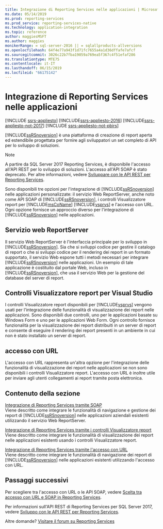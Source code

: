 ```yaml
---
title: Integrazione di Reporting Services nelle applicazioni | Microsoft Docs
ms.date: 05/14/2019
ms.prod: reporting-services
ms.prod_service: reporting-services-native
ms.technology: application-integration
ms.topic: reference
author: maggiesMSFT
ms.author: maggies
monikerRange: = sql-server-2016 || = sqlallproducts-allversions
ms.openlocfilehash: 64f4e77a943f1d71fc7655a4a1d36dffafe7afcf
ms.sourcegitcommit: 3026c22b7fba19059a769ea5f367c4f51efaf286
ms.translationtype: MTE75
ms.contentlocale: it-IT
ms.lasthandoff: 06/15/2019
ms.locfileid: "66175142"
---
```

# <a name="integrating-reporting-services-into-applications"></a>Integrazione di Reporting Services nelle applicazioni

[!INCLUDE [ssrs-appliesto](../../includes/ssrs-appliesto.md)] [!INCLUDE[ssrs-appliesto-2016](../../includes/ssrs-appliesto-2016.md)] [!INCLUDE[ssrs-appliesto-not-2017](../../includes/ssrs-appliesto-not-2017.md)] [!INCLUDE [ssrs-appliesto-not-pbirs](../../includes/ssrs-appliesto-not-pbirs.md)]

  [!INCLUDE[ssRSnoversion](../../includes/ssrsnoversion-md.md)] è una piattaforma di creazione di report aperta ed estendibile progettata per fornire agli sviluppatori un set completo di API per lo sviluppo di soluzioni.

> [!NOTE]
> A partire da SQL Server 2017 Reporting Services, è disponibile l'accesso all'API REST per lo sviluppo di soluzioni. L'accesso all'API SOAP è stato deprecato. Per altre informazioni, vedere [Sviluppare con le API REST per Reporting Services](../developer/rest-api.md).
  
 Sono disponibili tre opzioni per l'integrazione di [!INCLUDE[ssRSnoversion](../../includes/ssrsnoversion-md.md)] nelle applicazioni personalizzate: il servizio Web ReportServer, anche noto come API SOAP di [!INCLUDE[ssRSnoversion](../../includes/ssrsnoversion-md.md)], i controlli Visualizzatore report per [!INCLUDE[msCoName](../../includes/msconame-md.md)] [!INCLUDE[vsprvs](../../includes/vsprvs-md.md)] e l'accesso con URL. Ogni opzione fornisce un approccio diverso per l'integrazione di [!INCLUDE[ssRSnoversion](../../includes/ssrsnoversion-md.md)] nelle applicazioni.
  
## <a name="report-server-web-service"></a>Servizio web ReportServer

 Il servizio Web ReportServer è l'interfaccia principale per lo sviluppo in [!INCLUDE[ssRSnoversion](../../includes/ssrsnoversion-md.md)]. Sia che si sviluppi codice per gestire il catalogo di report o che si sviluppi codice per il rendering dei report in un formato supportato, il servizio Web espone tutti i metodi necessari per integrare [!INCLUDE[ssRSnoversion](../../includes/ssrsnoversion-md.md)] nelle applicazioni. Un esempio di tale applicazione è costituito dal portale Web, incluso in [!INCLUDE[ssRSnoversion](../../includes/ssrsnoversion-md.md)], che usa il servizio Web per la gestione del database del server di report.  
  
## <a name="report-viewer-controls-for-visual-studio"></a>Controlli Visualizzatore report per Visual Studio

 I controlli Visualizzatore report disponibili per [!INCLUDE[vsprvs](../../includes/vsprvs-md.md)] vengono usati per l'integrazione delle funzionalità di visualizzazione dei report nelle applicazioni. Sono disponibili due controlli, uno per le applicazioni basate su Windows Form e uno per le applicazioni Web Form. Ogni controllo fornisce funzionalità per la visualizzazione dei report distribuiti in un server di report e consente di eseguire il rendering dei report presenti in un ambiente in cui non è stato installato un server di report.  
  
## <a name="url-access"></a>accesso con URL  
 L'accesso con URL rappresenta un'altra opzione per l'integrazione delle funzionalità di visualizzazione dei report nelle applicazioni se non sono disponibili i controlli Visualizzatore report. L'accesso con URL è inoltre utile per inviare agli utenti collegamenti ai report tramite posta elettronica.  
  
## <a name="in-this-section"></a>Contenuto della sezione

 [Integrazione di Reporting Services tramite SOAP](../../reporting-services/application-integration/integrating-reporting-services-using-soap.md)  
 Viene descritto come integrare le funzionalità di navigazione e gestione dei report di [!INCLUDE[ssRSnoversion](../../includes/ssrsnoversion-md.md)] nelle applicazioni aziendali esistenti utilizzando il servizio Web ReportServer.  
  
 [Integrazione di Reporting Services tramite i controlli Visualizzatore report](../../reporting-services/application-integration/integrating-reporting-services-using-reportviewer-controls.md)  
 Viene descritto come integrare le funzionalità di visualizzazione dei report nelle applicazioni esistenti usando i controlli Visualizzatore report.  
  
 [Integrazione di Reporting Services tramite l'accesso con URL](../../reporting-services/application-integration/integrating-reporting-services-using-url-access.md)  
 Viene descritto come integrare le funzionalità di navigazione dei report di [!INCLUDE[ssRSnoversion](../../includes/ssrsnoversion-md.md)] nelle applicazioni esistenti utilizzando l'accesso con URL.  
  
## <a name="next-steps"></a>Passaggi successivi

Per scegliere tra l'accesso con URL o le API SOAP, vedere [Scelta tra accesso con URL e SOAP in Reporting Services](choosing-between-url-access-and-soap.md).

Per informazioni sull'API REST di Reporting Services per SQL Server 2017, vedere [Sviluppo con le API REST per Reporting Services](../developer/rest-api.md).

Altre domande? [Visitare il forum su Reporting Services](https://go.microsoft.com/fwlink/?LinkId=620231)
